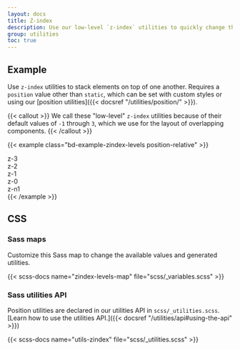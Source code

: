 ```yaml
---
layout: docs
title: Z-index
description: Use our low-level `z-index` utilities to quickly change the stack level of an element or component.
group: utilities
toc: true
---
```


## Example

Use `z-index` utilities to stack elements on top of one another. Requires a `position` value other than `static`, which can be set with custom styles or using our [position utilities]({{< docsref "/utilities/position/" >}}).

{{< callout >}}
We call these "low-level" `z-index` utilities because of their default values of `-1` through `3`, which we use for the layout of overlapping components. <!--High-level `z-index` values are used for overlay components like modals and tooltips.-->
{{< /callout >}}

{{< example class="bd-example-zindex-levels position-relative" >}}
<div class="z-3 position-absolute p-huge"><span>z-3</span></div>
<div class="z-2 position-absolute p-huge"><span>z-2</span></div>
<div class="z-1 position-absolute p-huge"><span>z-1</span></div>
<div class="z-0 position-absolute p-huge"><span>z-0</span></div>
<div class="z-n1 position-absolute p-huge"><span>z-n1</span></div>
{{< /example >}}

<!--## Overlays

OUDS Web overlay components—dropdown, modal, offcanvas, popover, toast, and tooltip—all have their own `z-index` values to ensure a usable experience with competing "layers" of an interface.

Read about them in the [`z-index` layout page]({{< docsref "/layout/z-index" >}}).-->

<!--## Component approach

On some components, we use our low-level `z-index` values to manage repeating elements that overlap one another (like buttons in a button group or items in a list group).

Learn about our [`z-index` approach]({{< docsref "/extend/approach#z-index-scales" >}}).-->

## CSS

### Sass maps

Customize this Sass map to change the available values and generated utilities.

{{< scss-docs name="zindex-levels-map" file="scss/_variables.scss" >}}

### Sass utilities API

Position utilities are declared in our utilities API in `scss/_utilities.scss`. [Learn how to use the utilities API.]({{< docsref "/utilities/api#using-the-api" >}})

{{< scss-docs name="utils-zindex" file="scss/_utilities.scss" >}}
